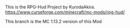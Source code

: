 This is the RPG-Hud Project by KurodaAkira.
<br>https://www.curseforge.com/minecraft/mc-mods/rpg-hud/
<p>This branch is the MC 1.13.2 version of this Mod
